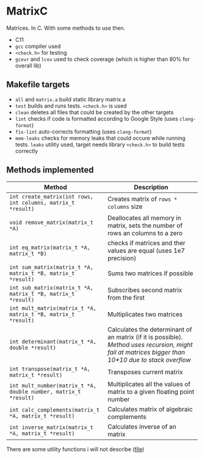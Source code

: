# MatrixC
Matrices. In C. With some methods to use then.
+ C11
+ `gcc` compiler used
+ `<check.h>` for testing
+ `gcovr` and `lcov` used to check coverage (which is higher than 80%  for overall lib)

## Makefile targets

+ `all` and `matrix.a` build static library matrix.a
+ `test` builds and runs tests. `<check.h>` is used
+ `clean` deletes all files that could be created by the other targets
+ `lint` checks if code is formatted according to Google Style (uses `clang-format`)
+ `fix-lint` auto-corrects formatting (uses `clang-format`)
+ `mem-leaks` checks for memory leaks that could occure while running tests. `leaks` utility used, target needs library `<check.h>` to build tests correctly

## Methods implemented

| Method | Description |
|--------|-------------|
|`int create_matrix(int rows, int columns, matrix_t *result)`| Creates matrix of `rows * columns` size |
|`void remove_matrix(matrix_t *A)`| Deallocates all memory in matrix, sets the number of rows an columns to a zero|
|`int eq_matrix(matrix_t *A, matrix_t *B)`| checks if matrices and ther values are equal (uses 1e7 precision)|
|`int sum_matrix(matrix_t *A, matrix_t *B, matrix_t *result)`| Sums two matrices if possible|
|`int sub_matrix(matrix_t *A, matrix_t *B, matrix_t *result)`| Subscribes second matrix from the first|
|`int mult_matrix(matrix_t *A, matrix_t *B, matrix_t *result)`| Multiplicates two matrices|
|`int determinant(matrix_t *A, double *result)`| Calculates the determinant of an matrix (if it is possible). _Method uses recursion, might fail at matrices bigger than 10*10 due to stack overflow_|
|`int transpose(matrix_t *A, matrix_t *result)`|Transposes current matrix|
|`int mult_number(matrix_t *A, double number, matrix_t *result)` |Multiplicates all the values of matrix to a given floating point number|
| `int calc_complements(matrix_t *A, matrix_t *result)` | Calculates matrix of algebraic complements |
| `int inverse_matrix(matrix_t *A, matrix_t *result)` |Calculates inverse of an matrix |

There are some utility functions i will not describe ([file](utility.c))